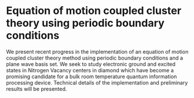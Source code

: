 # Equation of motion coupled cluster theory using periodic boundary conditions


We present recent progress in the implementation of an equation of motion
coupled cluster theory method using periodic boundary conditions and a plane
wave basis set.  We seek to study electronic ground and excited states in
Nitrogen Vacancy centers in diamond which have become a promising candidate
for a bulk room temperature quantum information processing device. Technical
details of the implementation and preliminary results will be presented.
